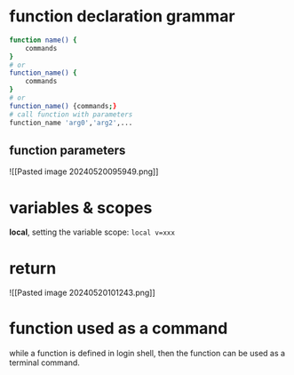 # function declaration grammar

```bash
function name() {
	commands
}
# or
function_name() {
	commands
}
# or
function_name() {commands;}
# call function with parameters
function_name 'arg0','arg2',...
```

## function parameters
![[Pasted image 20240520095949.png]]

# variables & scopes
**local**, setting the variable scope: `local v=xxx`

# return
![[Pasted image 20240520101243.png]]

# function used as a command
while a function is defined in login shell, then the function can be used as a terminal command.